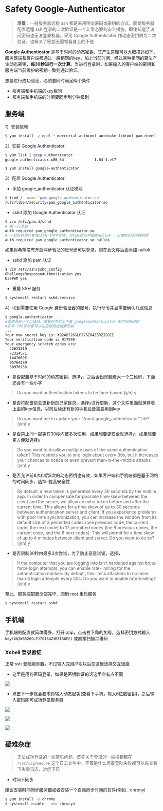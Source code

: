 # Safety Google-Authenticator

> **场景**：一般服务器远程 ssh 都是采用明文密码或密钥的方式，而给服务器配置远程 ssh 登录的二次验证是一个非常必要的安全措施，即使知道了访问密码也无法登录机器。采用 Google Authenticator 作动态密钥做为二次验证，也解决了密钥无需常备身上的不便

**Google Authenticator** 是基于时间的动态密钥，其产生原理可以大概描述如下，服务器端和客户端都通过一段相同的key，加上当前时间，经过某种相同的算法产生动态密钥，**每30秒进行一次计算**。当进行登录时，如果输入的客户端的密钥和服务端当前维护的密钥一致则通过验证。

想要进行成功验证，必须要同时满足两个条件

- 服务端和手机端的key相同
- 服务端和手机端的时间要同步到分钟级别

## 服务端

1）安装依赖

```bash
$ yum install -y epel-* mercurial autoconf automake libtool pam-devel
```

2）安装 Google Authenticator

```bash
$ yum list | grep authenticator
google-authenticator.x86_64              1.04-1.el7                    @epel 

$ yum install google-authenticator
```

3）配置 Google Authenticator

- 添加 google_authenticator 认证模块

```bash
$ find / -name 'pam_google_authenticator.so'
/usr/lib64/security/pam_google_authenticator.so
```

- sshd 添加 Google Authenticator 认证

```bash
$ vim /etc/pam.d/sshd
# 第一行添加
auth required pam_google_authenticator.so
# 一旦所有用户都有OATH-TOTP令牌，可以从此行中删除nullok ，以使MFA成为强制性
auth required pam_google_authenticator.so nullok
```

如果你希望没有开启两步验证的账号还可以登录，则在此文件后面添加 nullok

- sshd 添加 pam 认证

```bash
$ vim /etc/ssh/sshd_config
ChallengeResponseAuthentication yes
UsePAM yes
```

- 重启 SSH 服务

```bash
$ systemctl restart sshd.service
```

4）切到需要使用 Google 身份验证器的账号，执行命令并且需要确认几点信息

```bash
$ google-authenticator
#这里会有一个二维码，需要在手机上下载 googleauthenticator APP扫码绑定
#安卓 IOS手机都可以在应用商店搜索安装
...
Your new secret key is: XQ2WB526GLPJ7SI64Z3RZISOEE
Your verification code is 917990
Your emergency scratch codes are:
  42623319
  72314571
  14476695
  95764389
  38976136
```

- 是否配置基于时间的动态密钥，选择`y`，之后会出现超级大一个二维码，下面还会有一些小字

> Do you want authentication tokens to be time-based (y/n) y

- 是否将配置信息更新到自己家目录，选择`y`进行更新，这个文件里面就保存着上面的key信息，以防后续还有新的手机设备需要用到key

> Do you want me to update your "/root/.google_authenticator" file? (y/n) y

- 是否禁止同一密钥在30秒内被多次使用，如果想要更安全就选择`y`，如果想要更方便就选择`n`

> Do you want to disallow multiple uses of the same authentication
> token? This restricts you to one login about every 30s, but it increases
> your chances to notice or even prevent man-in-the-middle attacks (y/n) y

- 是否允许前8次和后8次的动态密钥也有效，如果客户端和手机端都是基于网络的时间同步，选择`n`提高安全性

> By default, a new token is generated every 30 seconds by the mobile app.
> In order to compensate for possible time-skew between the client and the server,
> we allow an extra token before and after the current time. This allows for a
> time skew of up to 30 seconds between authentication server and client. If you
> experience problems with poor time synchronization, you can increase the window
> from its default size of 3 permitted codes (one previous code, the current
> code, the next code) to 17 permitted codes (the 8 previous codes, the current
> code, and the 8 next codes). This will permit for a time skew of up to 4 minutes
> between client and server.
> Do you want to do so? (y/n) y

- 是否限制30秒内最多3次尝试，为了防止恶意试错，选择`y`

> If the computer that you are logging into isn't hardened against brute-force
> login attempts, you can enable rate-limiting for the authentication module.
> By default, this limits attackers to no more than 3 login attempts every 30s.
> Do you want to enable rate-limiting? (y/n) y

至此，服务端配置全部完毕，回到 root 重启服务

```bash
$ systemctl restart sshd
```

## 手机端

手机端的配置就简单得多，打开 app，点击右下角的加号，选择密钥方式输入 `key(XQ2WB526GLPJ7SI64Z3RZISOEE)` 或直接扫描二维码

### Xshell 登录验证

正常 ssh 登陆服务器，不过输入完用户名以后在这里选择交互键盘

- 这里是用的密码登录，如果是密钥验证的话这里会有点不同

![](https://yuikuen-1259273046.cos.ap-guangzhou.myqcloud.com/devops/image-20220211100930994.png)

- 点击下一步就会要求你输入动态密钥(查看下手机，输入6位数密钥)，之后输入密码即可成功登录服务器

![](https://yuikuen-1259273046.cos.ap-guangzhou.myqcloud.com/devops/image-20220211101438548.png)

![](https://yuikuen-1259273046.cos.ap-guangzhou.myqcloud.com/devops/image-20220211101156760.png)

![](https://yuikuen-1259273046.cos.ap-guangzhou.myqcloud.com/devops/image-20220211101520517.png)

## 疑难杂症

> 无法成功登录的一些常见问题，首先关于登录的一些报错都在 `/var/log/secure` 这个日志文件中，不管是什么场景登陆失败都可以先查看下失败日志，对症下药

- 时间不同步

建议安装时间同步服务器或者安装一个自动同步时间的软件(例如：chrony)

```bash
$ yum install -y chrony
$ systemctl enable --now chronyd
```


